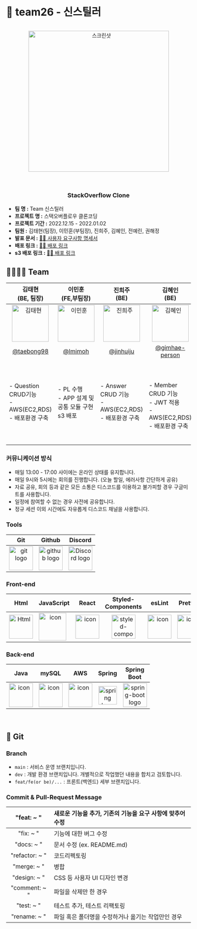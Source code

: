 <h1> 🎥 team26 - 신스틸러 </h1>
<div  align="center">
  <img width="40%" src=" " alt="">
</div>
<p align="center">
  <img width="383" alt="스크린샷" src="https://user-images.githubusercontent.com/109403559/210197169-d2ebddb1-9ba5-4999-b759-63ce4349bc65.png"/>
</p>
</br>
<h3 align="center"> StackOverflow Clone </h3>



- **팀 명 :**  Team 신스틸러
- **프로젝트 명 :** 스택오버플로우 클론코딩
- **프로젝트 기간 :** 2022.12.15 - 2022.01.02
- **팀원 :** 김태현(팀장), 이민훈(부팀장), 진희주, 김혜인, 전예린, 권해정
- **발표 문서 :** [💁🏻 사용자 요구사항 명세서 ](https://docs.google.com/spreadsheets/d/168JUeKaabCkAvCFBatJvYupZNaH3dFTM/edit?usp=sharing&ouid=109413448814502923968&rtpof=true&sd=true)
- **배포 링크 :** [💁🏻 배포 링크 ](http://43.200.68.32:8080/swagger-ui.html)
- **s3 배포 링크 :** [💁🏻 배포 링크 ](http://pre26.s3-website.ap-northeast-2.amazonaws.com/)



## 👨‍👩‍👧‍👦 Team
| 김태현<br>(BE, 팀장) | 이민훈<br>(FE,부팀장) | 진희주<br>(BE) | 김혜인<br>(BE) | 전예린<br>(FE) | 권해정<br>(FE) |
| :---: | :---: | :---: | :---: | :---: | :---: |
| <img alt="김태현" src="https://user-images.githubusercontent.com/96982575/210198376-8791b7b8-ceda-4248-a8b9-e820d7a68966.jpg" height="100" width="100"> | <img alt="이민훈" src="https://user-images.githubusercontent.com/96982575/210198509-d3b3be53-0542-4f01-9b4b-a34d5f4251de.jpg" height="100" width="100"> | <img alt="진희주" src="https://user-images.githubusercontent.com/96982575/210198379-c536d038-bf25-4bce-bd67-1e057626bddf.jpg" height="100" width="100"> | <img alt="김혜인" src="https://user-images.githubusercontent.com/96982575/210198512-645a7014-5d90-4f4d-83d8-ac644aa4c05c.png" height="100" width="100"> | <img alt="전예린" src="https://user-images.githubusercontent.com/96982575/210198515-b8223c5b-e652-42e9-92f5-08dba32fb832.jpeg" height="100" width="100"> | <img alt="권해정" src="https://user-images.githubusercontent.com/109403559/210201071-ac78b5fd-19a5-42ab-830d-b8ab56558209.jpg" height="100" width="100">
| [@taebong98](https://github.com/taebong98) |    [@lmimoh](https://github.com/lmimoh) | [@jinhuiju](https://github.com/CHOHYUNHWA) | [@gimhae-person](https://github.com/gimhae-person) | [@sweetyr928](https://github.com/bytenari) | [@dongrri22](https://github.com/bytenari)
|<p align="left">- Question CRUD기능 <br/> - AWS(EC2,RDS) <br/> - 배포환경 구축 </p>|<p align="left">- PL 수행 <br/>- APP 설계 및<br/>공통 모듈 구현 <br/> s3 배포  </p>|<p align="left">- Answer CRUD 기능 <br/>- AWS(EC2,RDS)<br/> - 배포환경 구축 </p>|<p align="left"> <br/>- Member CRUD 기능 <br/> - JWT 적용 <br/>- AWS(EC2,RDS) <br/> - 배포환경 구축 </p>|<p align="left">- 질문 등록 기능 구현<br/>- Tags 조회 기능 구현<br/>- 마이페이지 기능 구현</p>|<p align="left">- 질문 전체 조회 기능 구현 <br/> - 질문 상세 조회 기능 구현 <br/> - 답변 등록 기능 구현 <br/> - 투표 기능 구현 </p>|




### 커뮤니케이션 방식
- 매일 13:00 - 17:00 사이에는 온라인 상태를 유지합니다.
- 매일 9시와 5시에는 회의를 진행합니다. (오늘 할일, 에러사항 간단하게 공유)
- 자료 공유, 회의 등과 같은 모든 소통은 디스코드를 이용하고 불가피할 경우 구글미트를 사용합니다. 
- 일정에 참여할 수 없는 경우 사전에 공유합니다.
- 정규 세션 이외 시간에도 자유롭게 디스코드 채널을 사용합니다.




### Tools
| Git | Github | Discord |
| :---: | :---: | :---: |
| <img alt="git logo" src="https://git-scm.com/images/logos/logomark-orange@2x.png" width="65" height="65" > | <img alt="github logo" src="https://github.githubassets.com/images/modules/logos_page/GitHub-Mark.png" width="65" height="65"> | <img alt="Discord logo" src="https://assets-global.website-files.com/6257adef93867e50d84d30e2/62595384e89d1d54d704ece7_3437c10597c1526c3dbd98c737c2bcae.svg" height="65" width="65"> |
### Front-end
| Html | JavaScript | React | Styled-<br>Components | esLint | Prettier |
| :---: | :---: | :---: | :---: | :---: | :---: |
| <img alt="Html" src ="https://upload.wikimedia.org/wikipedia/commons/thumb/6/61/HTML5_logo_and_wordmark.svg/440px-HTML5_logo_and_wordmark.svg.png" width="65" height="65" /> | <div style="display: flex; align-items: flex-start;"><img src="https://techstack-generator.vercel.app/js-icon.svg" alt="icon" width="75" height="75" /></div> | <div style="display: flex; align-items: flex-start;"><img src="https://techstack-generator.vercel.app/react-icon.svg" alt="icon" width="65" height="65" /></div> | <img src="https://styled-components.com/logo.png" alt="styled-components icon" width="65" height="65" /> | <div style="display: flex; align-items: flex-start;"><img src="https://techstack-generator.vercel.app/eslint-icon.svg" alt="icon" width="65" height="65" /></div> | <div style="display: flex; align-items: flex-start;"><img src="https://techstack-generator.vercel.app/prettier-icon.svg" alt="icon" width="65" height="65" /></div> |

### Back-end
| Java | mySQL | AWS | Spring | Spring<br>Boot |
| :---: | :---: | :---: | :---: | :---: |
| <div style="display: flex; align-items: flex-start;"><img src="https://techstack-generator.vercel.app/java-icon.svg" alt="icon" width="65" height="65" /></div> | <div style="display: flex; align-items: flex-start;"><img src="https://techstack-generator.vercel.app/mysql-icon.svg" alt="icon" width="65" height="65" /></div> | <div style="display: flex; align-items: flex-start;"><img src="https://techstack-generator.vercel.app/aws-icon.svg" alt="icon" width="65" height="65" /></div> | <img alt="spring logo" src="https://www.vectorlogo.zone/logos/springio/springio-icon.svg" height="50" width="50" > | <img alt="spring-boot logo" src="https://t1.daumcdn.net/cfile/tistory/27034D4F58E660F616" width="65" height="65" > |
<br/>


## 🌲 Git
### Branch
- `main` : 서비스 운영 브랜치입니다.
- `dev` : 개발 환경 브랜치입니다. 개별적으로 작업했던 내용을 합치고 검토합니다.
- `feat/fe(or be)/...` : 프론트(백엔드) 세부 브랜치입니다.


### Commit & Pull-Request Message
| "feat: ~ " | 새로운 기능을 추가, 기존의 기능을 요구 사항에 맞추어 수정 |
| :---: | :--- |
| "fix: ~ " | 기능에 대한 버그 수정 |
| "docs: ~ " | 문서 수정 (ex. README.md) |
| "refactor: ~ " | 코드리펙토링 |
| "merge: ~ " | 병합 |
| "design: ~ " | CSS 등 사용자 UI 디자인 변경 |
| "comment: ~ " | 파일을 삭제만 한 경우 |
| "test: ~ " | 테스트 추가, 테스트 리팩토링 |
| "rename: ~ " |  파일 혹은 폴더명을 수정하거나 옮기는 작업만인 경우 |


